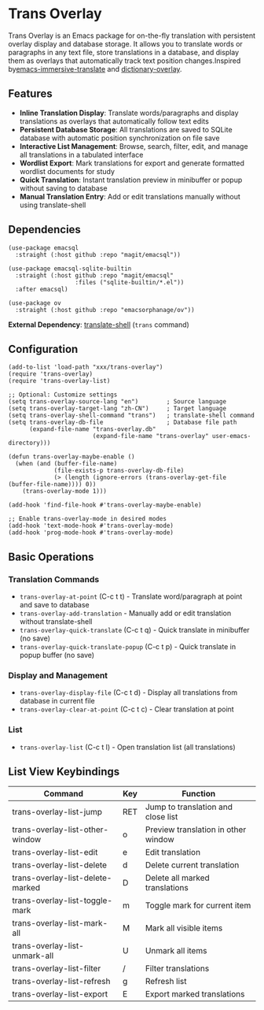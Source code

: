 # Trans Overlay

Trans Overlay is an Emacs package for on-the-fly translation with persistent overlay display and database storage. It allows you to translate words or paragraphs in any text file, store translations in a database, and display them as overlays that automatically track text position changes.Inspired by[emacs-immersive-translate](https://github.com/Elilif/emacs-immersive-translate) and [dictionary-overlay](https://github.com/ginqi7/dictionary-overlay).

## Features

- **Inline Translation Display**: Translate words/paragraphs and display translations as overlays that automatically follow text edits
- **Persistent Database Storage**: All translations are saved to SQLite database with automatic position synchronization on file save
- **Interactive List Management**: Browse, search, filter, edit, and manage all translations in a tabulated interface
- **Wordlist Export**: Mark translations for export and generate formatted wordlist documents for study
- **Quick Translation**: Instant translation preview in minibuffer or popup without saving to database
- **Manual Translation Entry**: Add or edit translations manually without using translate-shell

## Dependencies

```elisp
(use-package emacsql
  :straight (:host github :repo "magit/emacsql"))

(use-package emacsql-sqlite-builtin
  :straight (:host github :repo "magit/emacsql"
				   :files ("sqlite-builtin/*.el"))
  :after emacsql)

(use-package ov
  :straight (:host github :repo "emacsorphanage/ov"))
```

**External Dependency**: [translate-shell](https://github.com/soimort/translate-shell) (`trans` command)

## Configuration

```elisp
(add-to-list 'load-path "xxx/trans-overlay")
(require 'trans-overlay)
(require 'trans-overlay-list)

;; Optional: Customize settings
(setq trans-overlay-source-lang "en")        ; Source language
(setq trans-overlay-target-lang "zh-CN")     ; Target language
(setq trans-overlay-shell-command "trans")   ; translate-shell command
(setq trans-overlay-db-file                  ; Database file path
	  (expand-file-name "trans-overlay.db"
						(expand-file-name "trans-overlay" user-emacs-directory)))

(defun trans-overlay-maybe-enable ()
  (when (and (buffer-file-name)
			 (file-exists-p trans-overlay-db-file)
			 (> (length (ignore-errors (trans-overlay-get-file (buffer-file-name)))) 0))
	(trans-overlay-mode 1)))

(add-hook 'find-file-hook #'trans-overlay-maybe-enable)

;; Enable trans-overlay-mode in desired modes
(add-hook 'text-mode-hook #'trans-overlay-mode)
(add-hook 'prog-mode-hook #'trans-overlay-mode)
```

## Basic Operations

### Translation Commands

- `trans-overlay-at-point` (C-c t t) - Translate word/paragraph at point and save to database
- `trans-overlay-add-translation` - Manually add or edit translation without translate-shell
- `trans-overlay-quick-translate` (C-c t q) - Quick translate in minibuffer (no save)
- `trans-overlay-quick-translate-popup` (C-c t p) - Quick translate in popup buffer (no save)

### Display and Management

- `trans-overlay-display-file` (C-c t d) - Display all translations from database in current file
- `trans-overlay-clear-at-point` (C-c t c) - Clear translation at point

### List

- `trans-overlay-list` (C-c t l) - Open translation list (all translations)

## List View Keybindings

| Command                          | Key | Function                           |
|----------------------------------|-----|------------------------------------|
| trans-overlay-list-jump          | RET | Jump to translation and close list |
| trans-overlay-list-other-window  | o   | Preview translation in other window|
| trans-overlay-list-edit          | e   | Edit translation                   |
| trans-overlay-list-delete        | d   | Delete current translation         |
| trans-overlay-list-delete-marked | D   | Delete all marked translations     |
| trans-overlay-list-toggle-mark   | m   | Toggle mark for current item       |
| trans-overlay-list-mark-all      | M   | Mark all visible items             |
| trans-overlay-list-unmark-all    | U   | Unmark all items                   |
| trans-overlay-list-filter        | /   | Filter translations                |
| trans-overlay-list-refresh       | g   | Refresh list                       |
| trans-overlay-list-export        | E   | Export marked translations         |
